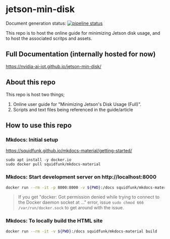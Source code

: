 # jetson-min-disk

Document generation status: [![pipeline status](https://gitlab-master.nvidia.com/cyato/jetson-min-disk/badges/main/pipeline.svg)](https://gitlab-master.nvidia.com/cyato/jetson-min-disk/-/commits/main)

This repo is to host the online guide for minimizing Jetson disk usage, and to host the associated scritps and assets.

## Full Documentation (internally hosted for now)
https://nvidia-ai-iot.github.io/jetson-min-disk/

## About this repo

This repo is host two things;

1. Online user guide for "Minimizing Jetson's Disk Usage (Full)".
2. Scripts and text files being referenced in the guide/article

## How to use this repo

### Mkdocs: Initial setup

https://squidfunk.github.io/mkdocs-material/getting-started/

```
sudo apt install -y docker.io
sudo docker pull squidfunk/mkdocs-material
```

### Mkdocs: Start development server on http://localhost:8000

```bash
docker run --rm -it -p 8000:8000 -v ${PWD}:/docs squidfunk/mkdocs-material
```

> If you get "docker: Got permission denied while trying to connect to the Docker daemon socket at ..." error, 
> issue `sudo chmod 666 /var/run/docker.sock` to get around with the issue.

### Mkdocs: To locally build the HTML site

```bash
docker run --rm -it -v ${PWD}:/docs squidfunk/mkdocs-material build
```

